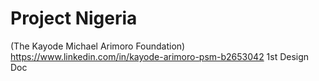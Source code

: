 # Project Nigeria
(The Kayode Michael Arimoro Foundation)
https://www.linkedin.com/in/kayode-arimoro-psm-b2653042
1st Design Doc
